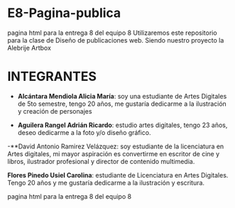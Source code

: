 
# E8-Pagina-publica

 pagina html para la entrega 8 del equipo 8 
Utilizaremos este repositorio para la clase de Diseño de publicaciones web. Siendo nuestro proyecto la
Alebrije Artbox

# INTEGRANTES

- **Alcántara Mendiola Alicia María**: soy una estudiante de Artes Digitales de 5to semestre, tengo 20 años, me gustaría dedicarme a la ilustración y creación de personajes 

- **Aguilera Rangel Adrián Ricardo**: estudio artes digitales, tengo 23 años, deseo dedicarme a la foto y/o diseño gráfico.

-**David Antonio Ramirez Velázquez: soy estudiante de la licenciatura en Artes digitales, mi mayor aspiración es convertirme en escritor de cine y libros, ilustrador profesional y director de contenido multimedia.

**Flores Pinedo Usiel Carolina**: estudiante de Licenciatura en Artes Digitales. Tengo 20 años y me gustaría dedicarme a la ilustración y escritura.

 pagina html para la entrega 8 del equipo 8 

